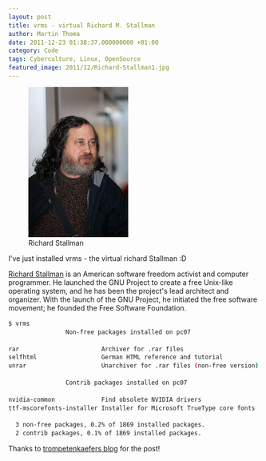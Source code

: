 ```yaml
---
layout: post
title: vrms - virtual Richard M. Stallman
author: Martin Thoma
date: 2011-12-23 01:38:37.000000000 +01:00
category: Code
tags: Cyberculture, Linux, OpenSource
featured_image: 2011/12/Richard-Stallman1.jpg
---
```

<figure class="alignright">
            <a href="../images/2011/12/Richard-Stallman-200x300.jpg"><img src="../images/2011/12/Richard-Stallman-200x300.jpg" alt="Richard Stallman" style="max-width:200px;max-height:300px;" class="size-medium wp-image-10141 "/></a>
            <figcaption class="text-center">Richard Stallman</figcaption>
        </figure>

I've just installed vrms - the virtual richard Stallman :D

<a href="http://en.wikipedia.org/wiki/Richard_Stallman">Richard Stallman</a> is an American software freedom activist and computer programmer. He launched the GNU Project to create a free Unix-like operating system, and he has been the project's lead architect and organizer. With the launch of the GNU Project, he initiated the free software movement; he founded the Free Software Foundation.

```bash
$ vrms
                Non-free packages installed on pc07

rar                       Archiver for .rar files
selfhtml                  German HTML reference and tutorial
unrar                     Unarchiver for .rar files (non-free version)

                Contrib packages installed on pc07

nvidia-common             Find obsolete NVIDIA drivers
ttf-mscorefonts-installer Installer for Microsoft TrueType core fonts

  3 non-free packages, 0.2% of 1869 installed packages.
  2 contrib packages, 0.1% of 1869 installed packages.
```

Thanks to <a href="http://trompetenkaefer.wordpress.com/">trompetenkaefers blog</a> for the post!
